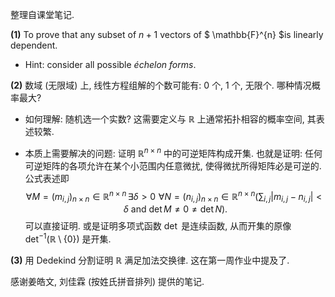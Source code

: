 整理自课堂笔记. 

**(1)** To prove that any subset of $n+1$ vectors of $ \mathbb{F}^{n} $​ is linearly dependent. 

* Hint: consider all possible *échelon forms*.  

**(2)** 数域 (无限域) 上, 线性方程组解的个数可能有: $0$ 个, $1$​ 个, 无限个. 哪种情况概率最大? 

* 如何理解: 随机选一个实数? 这需要定义与 $\mathbb R$ 上通常拓扑相容的概率空间, 其表述较繁. 

* 本质上需要解决的问题: 证明 $\mathbb R^{n\times n}$ 中的可逆矩阵构成开集. 也就是证明: 任何可逆矩阵的各项允许在某个小范围内任意微扰, 使得微扰所得矩阵必是可逆的. 公式表述即
  $$
  \forall M=(m_{i,j})_{n\times n}\in \mathbb R^{n\times n}\,\exists \delta>0\,\,\forall N=(n_{i,j})_{n\times n}\in \mathbb R^{n\times n} \left(\sum _{i,j}|m_{i,j}-n_{i,j}|<\delta\text{ and } \det M\neq 0\neq \det N\right).
  $$
  可以直接证明. 或是证明多项式函数 $\det$ 是连续函数, 从而开集的原像 $\det^{-1}(\mathbb R\setminus \{0\})$ 是开集. 

**(3)** 用 Dedekind 分割证明 $\mathbb R$ 满足加法交换律. 这在第一周作业中提及了. 

感谢姜皓文, 刘佳霖 (按姓氏拼音排列) 提供的笔记. 
